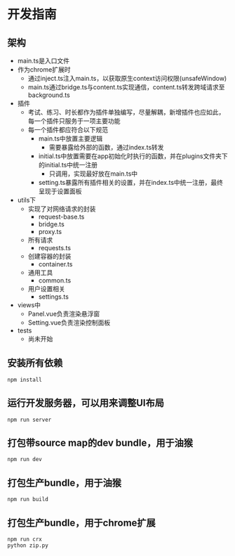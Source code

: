 # 开发指南

## 架构
  - main.ts是入口文件
  - 作为chrome扩展时
    - 通过inject.ts注入main.ts，以获取原生context访问权限(unsafeWindow)
    - main.ts通过bridge.ts与content.ts实现通信，content.ts转发跨域请求至background.ts
  - 插件
    - 考试、练习、时长都作为插件单独编写，尽量解耦，新增插件也应如此，每一个插件只服务于一项主要功能
    - 每一个插件都应符合以下规范
      - main.ts中放置主要逻辑
        - 需要暴露给外部的函数，通过index.ts转发
      - initial.ts中放置需要在app初始化时执行的函数，并在plugins文件夹下的initial.ts中统一注册
        - 只调用，实现最好放在main.ts中
      - setting.ts暴露所有插件相关的设置，并在index.ts中统一注册，最终呈现于设置面板
  - utils下
    - 实现了对网络请求的封装
      - request-base.ts
      - bridge.ts
      - proxy.ts
    - 所有请求
      - requests.ts
    - 创建容器的封装
      - container.ts
    - 通用工具
      - common.ts
    - 用户设置相关
      - settings.ts
  - views中
    - Panel.vue负责渲染悬浮窗
    - Setting.vue负责渲染控制面板
  - tests
    - 尚未开始

## 安装所有依赖
```
npm install
```

## 运行开发服务器，可以用来调整UI布局
```
npm run server
```

## 打包带source map的dev bundle，用于油猴
```
npm run dev
```

## 打包生产bundle，用于油猴
```
npm run build
```

## 打包生产bundle，用于chrome扩展
```
npm run crx
python zip.py
```

